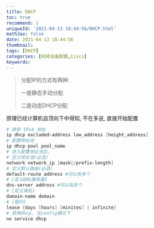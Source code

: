 ```yaml
---
title: DHCP
toc: true
recommend: 1
uniqueId: '2021-04-13 10:44:56/DHCP.html'
mathJax: false
date: 2021-04-13 18:44:56
thumbnail:
tags: [DHCP]
categories: [网络设备配置,Cisco]
keywords:
---
```

> 分配IP的方式有两种: 
>
> 一是静态手动分配
>
> 二是动态DHCP分配

<!-- more -->

原理已经计算机自顶向下中得知, 不在多说, 直接开始配置

```powershell
# 排除 IPv4 地址
ip dhcp excluded-address low_address [height_address]
# 配置地址池
ip dhcp pool pool_name
# 进入配置地址池后,
# 定义地址池(必选)
network network_ip [mask|/prefix-length]
# 定义默认路由(必选)
default-route address #可以有多个
# [定义DNS服务器]
dns-server address #可以有多个
# [定义域名]
domain-name domain
# [租约]
lease {days [hours] [minites] | infinite}
# 禁用dhcp, 在config模式下
no service dhcp
```


